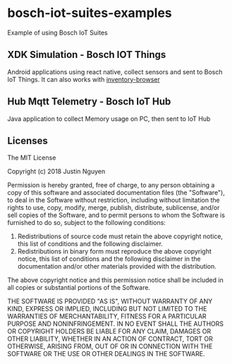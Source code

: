 # bosch-iot-suites-examples
Example of using Bosch IoT Suites

## XDK Simulation - Bosch IOT Things
Android applications using react native, collect sensors and sent to Bosch IoT Things.
It can also works with [inventory-browser](https://github.com/bsinno/iot-things-examples/tree/master/inventory-browser)

## Hub Mqtt Telemetry - Bosch IoT Hub
Java application to collect Memory usage on PC, then sent to IoT Hub 

## Licenses

The MIT License

Copyright (c) 2018 Justin Nguyen

Permission is hereby granted, free of charge, to any person obtaining a copy of
this software and associated documentation files (the "Software"), to deal in
the Software without restriction, including without limitation the rights to
use, copy, modify, merge, publish, distribute, sublicense, and/or sell copies of
the Software, and to permit persons to whom the Software is furnished to do so,
subject to the following conditions:

1. Redistributions of source code must retain the above copyright notice, this
   list of conditions and the following disclaimer.
2. Redistributions in binary form must reproduce the above copyright notice,
   this list of conditions and the following disclaimer in the documentation
   and/or other materials provided with the distribution.

The above copyright notice and this permission notice shall be included in all
copies or substantial portions of the Software.

THE SOFTWARE IS PROVIDED "AS IS", WITHOUT WARRANTY OF ANY KIND, EXPRESS OR
IMPLIED, INCLUDING BUT NOT LIMITED TO THE WARRANTIES OF MERCHANTABILITY, FITNESS
FOR A PARTICULAR PURPOSE AND NONINFRINGEMENT. IN NO EVENT SHALL THE AUTHORS OR
COPYRIGHT HOLDERS BE LIABLE FOR ANY CLAIM, DAMAGES OR OTHER LIABILITY, WHETHER
IN AN ACTION OF CONTRACT, TORT OR OTHERWISE, ARISING FROM, OUT OF OR IN
CONNECTION WITH THE SOFTWARE OR THE USE OR OTHER DEALINGS IN THE SOFTWARE.

